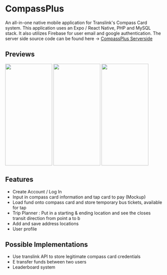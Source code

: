 # CompassPlus

An all-in-one native mobile application for Translink's Compass Card system. This application uses an Expo / React Native, PHP and MySQL stack. It also utilizes Firebase for user email and google authentication. The server side source code can be found here -> [CompassPlus Serverside](https://github.com/wilyyy/CompassPlus-Serverside)

## Previews
<img src="https://im3.ezgif.com/tmp/ezgif-3-f070a17c6e.gif" width="150" height="325" />
<img src="https://im3.ezgif.com/tmp/ezgif-3-65799512dc.gif" width="150" height="325" />
<img src="https://im3.ezgif.com/tmp/ezgif-3-aa26093a02.gif" width="150" height="325" />

## Features 
- Create Account / Log In
- Input in compass card information and tap card to pay (Mockup)
- Load fund onto compass card and store temporary bus tickets, available for tap
- Trip Planner : Put in a starting & ending location and see the closes transit direction from point a to b
- Add and save address locations
- User profile

## Possible Implementations
- Use translink API to store legitimate compass card credentials
- E transfer funds between two users
- Leaderboard system
